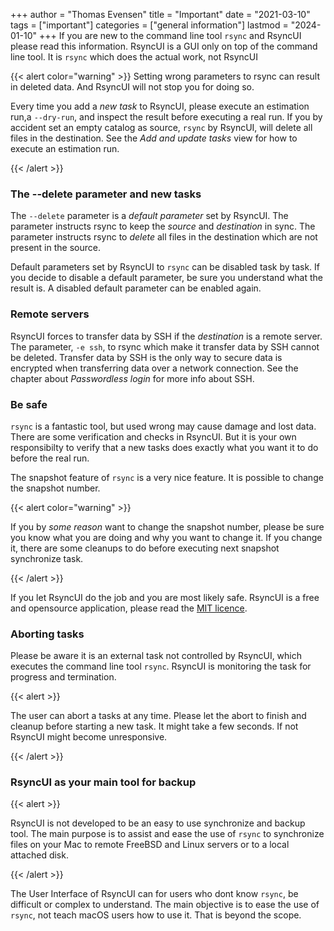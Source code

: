 +++
author = "Thomas Evensen"
title = "Important"
date = "2021-03-10"
tags = ["important"]
categories = ["general information"]
lastmod = "2024-01-10"
+++
If you are new to the command line tool `rsync` and RsyncUI please read this information. RsyncUI is a GUI only on top of the command
line tool. It is `rsync` which does the actual work, not RsyncUI

{{< alert color="warning" >}}
Setting wrong parameters to rsync can result in deleted data. And RsyncUI will not stop you for doing so.


Every time you add a *new task* to RsyncUI, please execute an estimation run,a `--dry-run`, and inspect the result before
executing a real run. If you by accident set an empty catalog as source, `rsync` by RsyncUI, will delete all files in the destination.
See the *Add and update tasks* view for how to execute an estimation run.

{{< /alert >}}

### The --delete parameter and new tasks

The `--delete` parameter is a *default parameter* set by RsyncUI. The parameter instructs rsync to keep the *source* and *destination*
in sync. The parameter instructs rsync to *delete* all files in the destination which are not present in the source.

Default parameters set by RsyncUI to `rsync` can be disabled task by task. If you decide to disable a default parameter,
be sure you understand what the result is. A disabled default parameter can be enabled again.

### Remote servers

RsyncUI forces to transfer data by SSH if the *destination* is a remote server. The parameter, `-e ssh`, to rsync which make it
transfer data by SSH cannot be deleted. Transfer data by SSH is the only way to secure data is encrypted when transferring data
over a network connection. See the chapter about *Passwordless login* for more info about SSH.

### Be safe

`rsync` is a fantastic tool, but used wrong may cause damage and lost data. There are some verification and checks in RsyncUI.
But it is your own responsibilty to verify that a new tasks does exactly what you want it to do before the real run.

The snapshot feature of `rsync` is a very nice feature. It is possible to change the snapshot number.

{{< alert color="warning" >}}

If you by *some reason* want to change the snapshot number, please be sure you know what you are doing and why you want to change it.
If you change it, there are some cleanups to do before executing next snapshot synchronize task.

{{< /alert >}}



If you let RsyncUI do the job and you are most likely safe. RsyncUI is a free and opensource application,
please read the [MIT licence](https://github.com/rsyncOSX/RsyncUI/blob/main/Licence.MD).

### Aborting tasks

Please be aware it is an external task not controlled by RsyncUI, which executes the command line tool `rsync`.
RsyncUI is monitoring the task for progress and termination.

{{< alert >}}

The user can abort a tasks at any time. Please let the abort to finish and cleanup before starting a new task. It might take a
few seconds. If not RsyncUI might become unresponsive.

{{< /alert >}}

### RsyncUI as your main tool for backup

{{< alert >}}

RsyncUI is not developed to be an easy to use synchronize and backup tool. The main purpose is to assist and ease the
use of `rsync` to synchronize files on your Mac to remote FreeBSD and Linux servers or to a local attached disk.

{{< /alert >}}

The User Interface of RsyncUI can for users who dont know `rsync`, be difficult or complex to understand. The main
objective is to ease the use of `rsync`, not teach macOS users how to use it. That is beyond the scope.
